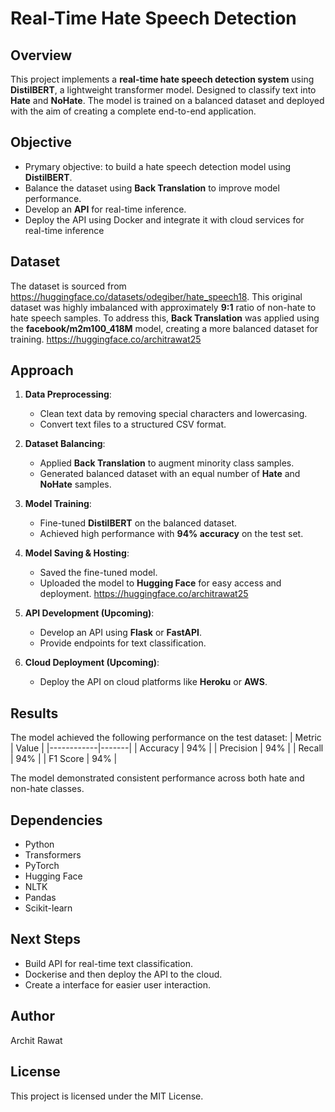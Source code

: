# Real-Time Hate Speech Detection

## Overview
This project implements a **real-time hate speech detection system** using **DistilBERT**, a lightweight transformer model. Designed to classify text into **Hate** and **NoHate**. The model is trained on a balanced dataset and deployed with the aim of creating a complete end-to-end application.

## Objective
- Prymary objective: to build a hate speech detection model using **DistilBERT**.
- Balance the dataset using **Back Translation** to improve model performance.
- Develop an **API** for real-time inference.
- Deploy the API using Docker and integrate it with cloud services for real-time inference

## Dataset
The dataset is sourced from https://huggingface.co/datasets/odegiber/hate_speech18. This original dataset was highly imbalanced with approximately **9:1** ratio of non-hate to hate speech samples. To address this, **Back Translation** was applied using the **facebook/m2m100_418M** model, creating a more balanced dataset for training.
https://huggingface.co/architrawat25


## Approach
1. **Data Preprocessing**:
   - Clean text data by removing special characters and lowercasing.
   - Convert text files to a structured CSV format.

2. **Dataset Balancing**:
   - Applied **Back Translation** to augment minority class samples.
   - Generated balanced dataset with an equal number of **Hate** and **NoHate** samples.

3. **Model Training**:
   - Fine-tuned **DistilBERT** on the balanced dataset.
   - Achieved high performance with **94% accuracy** on the test set.

4. **Model Saving & Hosting**:
   - Saved the fine-tuned model.
   - Uploaded the model to **Hugging Face** for easy access and deployment.
     https://huggingface.co/architrawat25
     

5. **API Development (Upcoming)**:
   - Develop an API using **Flask** or **FastAPI**.
   - Provide endpoints for text classification.

6. **Cloud Deployment (Upcoming)**:
   - Deploy the API on cloud platforms like **Heroku** or **AWS**.

## Results
The model achieved the following performance on the test dataset:
| Metric      | Value |
|------------|-------|
| Accuracy   | 94%   |
| Precision  | 94%   |
| Recall     | 94%   |
| F1 Score   | 94%   |

The model demonstrated consistent performance across both hate and non-hate classes.

## Dependencies
- Python
- Transformers
- PyTorch
- Hugging Face
- NLTK
- Pandas
- Scikit-learn


## Next Steps
- Build API for real-time text classification.
- Dockerise and then deploy the API to the cloud.
- Create a interface for easier user interaction.

## Author
Archit Rawat

## License
This project is licensed under the MIT License.

